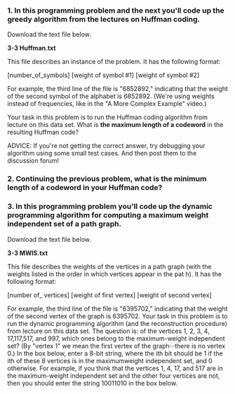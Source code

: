 ### 1. In this programming problem and the next you'll code up the greedy algorithm from the lectures on Huffman coding.

Download the text file below.

**3-3 Huffman.txt**

This file describes an instance of the problem. It has the following format:

[number_of_symbols]
[weight of symbol #1]
[weight of symbol #2]

For example, the third line of the file is "6852892," indicating that the weight of the second symbol of the alphabet is 6852892. (We're using weights instead of frequencies, like in the "A More Complex Example" video.)

Your task in this problem is to run the Huffman coding algorithm from lecture on this data set. What is **the maximum length of a codeword** in the resulting Huffman code?

ADVICE: If you're not getting the correct answer, try debugging your algorithm using some small test cases. And then post them to the discussion forum!

### 2. Continuing the previous problem, what is the minimum length of a codeword in your Huffman code?




### 3. In this programming problem you'll code up the dynamic programming algorithm for computing a maximum weight independent set of a path graph.

Download the text file below.

**3-3 MWIS.txt**

This file describes the weights of the vertices in a path graph (with the weights listed in the order in which vertices appear in the pat h). It has the following format:

[number of_ vertices]
[weight of first vertex]
[weight of second vertex]

For example, the third line of the file is "6395702," indicating that the weight of the second vertex of the graph is 6395702. Your task in this problem is to run the dynamic programming algorithm (and the reconstruction procedure) from lecture on this data set. The question is: of the vertices 1, 2, 3, 4, 17,117,517, and 997, which ones belong to the maximum-weight independent set? (By "vertex 1" we mean the first vertex of the graph···there is no vertex 0.) In the box below, enter a 8-bit string, where the ith bit should be 1 if the ith of these 8 vertices is in the maximumweight independent set, and 0 otherwise. For example, if you think that the vertices 1, 4, 17, and 517 are in the maximum-weight independent set and the other four vertices are not, then you should enter the string 10011010 in the box below.
